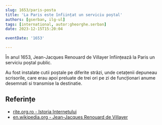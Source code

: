 ```yaml
---
slug: 1653/paris-posta
title: 'La Paris este înființat un serviciu poștal'
authors: [gserban, ilg-ul]
tags: [international, autor:gheorghe.serban]
date: 2023-12-15T15:20:04

eventDate: '1653'

---
```


În anul 1653, Jean-Jacques Renouard de Villayer înființează la Paris
un serviciu poștal public.

<!-- truncate -->

Au fost instalate cutii poștale pe diferite străzi, unde cetațenii depuneau scrisorile, care erau apoi preluate de trei ori pe zi de funcționari anume desemnati si transmise la destinatie.

## Referințe

- [rite.org.ro - Istoria Internetului](https://rite.org.ro/istoria-internetului/)
- [en.wikipedia.org - Jean-Jacques Renouard de Villayer](https://en.wikipedia.org/wiki/Jean-Jacques_Renouard_de_Villayer)
